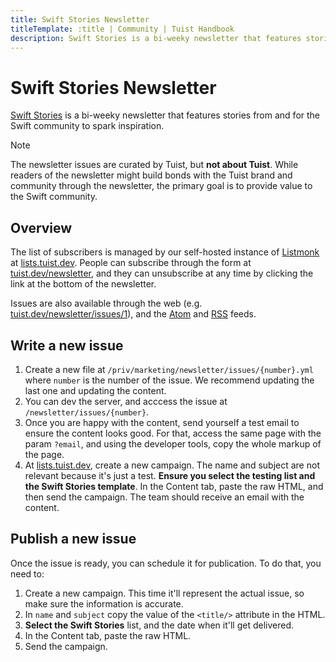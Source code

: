 ```yaml
---
title: Swift Stories Newsletter
titleTemplate: :title | Community | Tuist Handbook
description: Swift Stories is a bi-weeky newsletter that features stories from and for the Swift community to spark inspiration.
---
```


# Swift Stories Newsletter

[Swift Stories](https://community.tuist.dev/t/swift-stories-newsletter/275) is a bi-weeky newsletter that features stories from and for the Swift community to spark inspiration.

> [!NOTE]
> The newsletter issues are curated by Tuist, but **not about Tuist**. While readers of the newsletter might build bonds with the Tuist brand and community through the newsletter, the primary goal is to provide value to the Swift community.

## Overview

The list of subscribers is managed by our self-hosted instance of [Listmonk](https://listmonk.app) at [lists.tuist.dev](https://lists.tuist.dev). People can subscribe through the form at [tuist.dev/newsletter](https://tuist.dev/newsletter), and they can unsubscribe at any time by clicking the link at the bottom of the newsletter.

Issues are also available through the web (e.g. [tuist.dev/newsletter/issues/1](https://tuist.dev/newsletter/issues/1)), and the [Atom](https://tuist.dev/newsletter/atom.xml) and [RSS](https://tuist.dev/newsletter/rss.xml) feeds.

## Write a new issue

1. Create a new file at `/priv/marketing/newsletter/issues/{number}.yml` where `number` is the number of the issue. We recommend updating the last one and updating the content.
2. You can dev the server, and acccess the issue at `/newsletter/issues/{number}`.
3. Once you are happy with the content, send yourself a test email to ensure the content looks good. For that, access the same page with the param `?email`, and using the developer tools, copy the whole markup of the page.
4. At [lists.tuist.dev](https://lists.tuist.dev), create a new campaign. The name and subject are not relevant because it's just a test. **Ensure you select the testing list and the Swift Stories template**. In the Content tab, paste the raw HTML, and then send the campaign. The team should receive an email with the content.

## Publish a new issue

Once the issue is ready, you can schedule it for publication. To do that, you need to:

1. Create a new campaign. This time it'll represent the actual issue, so make sure the information is accurate.
2. In `name` and `subject` copy the value of the `<title/>` attribute in the HTML.
3. **Select the Swift Stories** list, and the date when it'll get delivered.
4. In the Content tab, paste the raw HTML.
5. Send the campaign.
